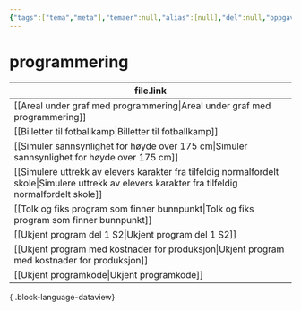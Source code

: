 ```yaml
---
{"tags":["tema","meta"],"temaer":null,"alias":[null],"del":null,"oppgave":null,"fag":null,"eksamen":null,"dg-publish":true,"title":"programmering","date":"2023-06-01","modified":"2023-06-01","permalink":"/temaer/programmering/","dgPassFrontmatter":true}
---
```



# programmering
| file.link                                                                                                                                             |
| ----------------------------------------------------------------------------------------------------------------------------------------------------- |
| [[Areal under graf med programmering\|Areal under graf med programmering]]                                                                         |
| [[Billetter til fotballkamp\|Billetter til fotballkamp]]                                                                                           |
| [[Simuler sannsynlighet for høyde over 175 cm\|Simuler sannsynlighet for høyde over 175 cm]]                                                       |
| [[Simulere uttrekk av elevers karakter fra tilfeldig normalfordelt skole\|Simulere uttrekk av elevers karakter fra tilfeldig normalfordelt skole]] |
| [[Tolk og fiks program som finner bunnpunkt\|Tolk og fiks program som finner bunnpunkt]]                                                           |
| [[Ukjent program del 1 S2\|Ukjent program del 1 S2]]                                                                                               |
| [[Ukjent program med kostnader for produksjon\|Ukjent program med kostnader for produksjon]]                                                       |
| [[Ukjent programkode\|Ukjent programkode]]                                                                                                         |

{ .block-language-dataview}
